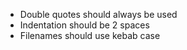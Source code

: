- Double quotes should always be used
- Indentation should be 2 spaces
- Filenames should use kebab case
